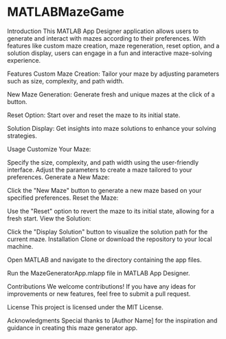 # MATLABMazeGame

Introduction
This MATLAB App Designer application allows users to generate and interact with mazes according to their preferences. With features like custom maze creation, maze regeneration, reset option, and a solution display, users can engage in a fun and interactive maze-solving experience.

Features
Custom Maze Creation: Tailor your maze by adjusting parameters such as size, complexity, and path width.

New Maze Generation: Generate fresh and unique mazes at the click of a button.

Reset Option: Start over and reset the maze to its initial state.

Solution Display: Get insights into maze solutions to enhance your solving strategies.

Usage
Customize Your Maze:

Specify the size, complexity, and path width using the user-friendly interface.
Adjust the parameters to create a maze tailored to your preferences.
Generate a New Maze:

Click the "New Maze" button to generate a new maze based on your specified preferences.
Reset the Maze:

Use the "Reset" option to revert the maze to its initial state, allowing for a fresh start.
View the Solution:

Click the "Display Solution" button to visualize the solution path for the current maze.
Installation
Clone or download the repository to your local machine.

Open MATLAB and navigate to the directory containing the app files.

Run the MazeGeneratorApp.mlapp file in MATLAB App Designer.

Contributions
We welcome contributions! If you have any ideas for improvements or new features, feel free to submit a pull request.

License
This project is licensed under the MIT License.

Acknowledgments
Special thanks to [Author Name] for the inspiration and guidance in creating this maze generator app.
